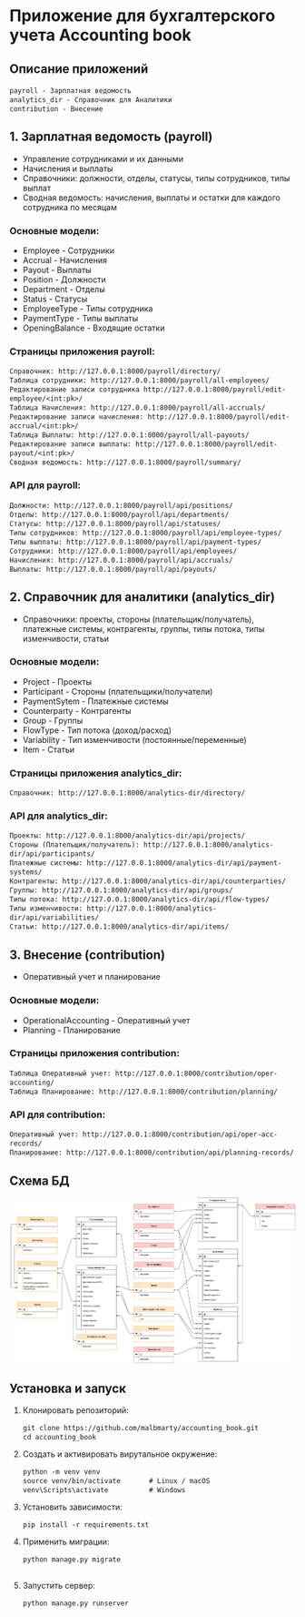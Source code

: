 # Приложение для бухгалтерского учета Accounting book

## Описание приложений
    payroll - Зарплатная ведомость
    analytics_dir - Справочник для Аналитики
    contribution - Внесение

## 1. Зарплатная ведомость (payroll)
- Управление сотрудниками и их данными
- Начисления и выплаты 
- Справочники: должности, отделы, статусы, типы сотрудников, типы выплат
- Сводная ведомость: начисления, выплаты и остатки для каждого сотрудника по месяцам
### Основные модели:
* Employee - Сотрудники
* Accrual - Начисления
* Payout - Выплаты
* Position - Должности
* Department - Отделы
* Status - Статусы
* EmployeeType - Типы сотрудника
* PaymentType - Типы выплаты
* OpeningBalance - Входящие остатки

### Страницы приложения payroll:
    Справочник: http://127.0.0.1:8000/payroll/directory/
    Таблица сотрудники: http://127.0.0.1:8000/payroll/all-employees/
    Редактирование записи сотрудника http://127.0.0.1:8000/payroll/edit-employee/<int:pk>/
    Таблица Начисления: http://127.0.0.1:8000/payroll/all-accruals/
    Редактирование записи начисления: http://127.0.0.1:8000/payroll/edit-accrual/<int:pk>/
    Таблица Выплаты: http://127.0.0.1:8000/payroll/all-payouts/
    Редактирование записи выплаты: http://127.0.0.1:8000/payroll/edit-payout/<int:pk>/
    Сводная ведомость: http://127.0.0.1:8000/payroll/summary/

### API для payroll:
    Должности: http://127.0.0.1:8000/payroll/api/positions/
    Отделы: http://127.0.0.1:8000/payroll/api/departments/
    Статусы: http://127.0.0.1:8000/payroll/api/statuses/
    Типы сотрудников: http://127.0.0.1:8000/payroll/api/employee-types/
    Типы выплаты: http://127.0.0.1:8000/payroll/api/payment-types/
    Сотрудники: http://127.0.0.1:8000/payroll/api/employees/
    Начисления: http://127.0.0.1:8000/payroll/api/accruals/
    Выплаты: http://127.0.0.1:8000/payroll/api/payouts/

## 2. Справочник для аналитики (analytics_dir)
- Справочники: проекты, стороны (плательщик/получатель), платежные системы, контрагенты, группы, типы потока, типы изменчивости, статьи

### Основные модели:
* Project - Проекты
* Participant - Стороны (плательщики/получатели)
* PaymentSytem - Платежные системы
* Counterparty - Контрагенты
* Group - Группы
* FlowType - Тип потока (доход/расход)
* Variability - Тип изменчивости (постоянные/переменные)
* Item - Статьи

### Страницы приложения analytics_dir:
    Справочник: http://127.0.0.1:8000/analytics-dir/directory/

### API для analytics_dir:
    Проекты: http://127.0.0.1:8000/analytics-dir/api/projects/
    Стороны (Плательщик/получатель): http://127.0.0.1:8000/analytics-dir/api/participants/
    Платежные системы: http://127.0.0.1:8000/analytics-dir/api/payment-systems/
    Контрагенты: http://127.0.0.1:8000/analytics-dir/api/counterparties/
    Группы: http://127.0.0.1:8000/analytics-dir/api/groups/
    Типы потока: http://127.0.0.1:8000/analytics-dir/api/flow-types/
    Типы изменчивости: http://127.0.0.1:8000/analytics-dir/api/variabilities/
    Статьи: http://127.0.0.1:8000/analytics-dir/api/items/

## 3. Внесение (contribution)
- Оперативный учет и планирование 

### Основные модели:
* OperationalAccounting - Оперативный учет
* Planning - Планирование

### Страницы приложения contribution:
    Таблица Оперативный учет: http://127.0.0.1:8000/contribution/oper-accounting/
    Таблица Планирование: http://127.0.0.1:8000/contribution/planning/

### API для contribution:
    Оперативный учет: http://127.0.0.1:8000/contribution/api/oper-acc-records/
    Планирование: http://127.0.0.1:8000/contribution/api/planning-records/
    
## Схема БД
![alt text](Схема_БД.png)
## Установка и запуск
1. Клонировать репозиторий:
   ```
   git clone https://github.com/malbmarty/accounting_book.git
   cd accounting_book

2. Создать и активировать вирутальное окружение:
    ```
    python -m venv venv
    source venv/bin/activate       # Linux / macOS
    venv\Scripts\activate          # Windows

3. Установить зависимости:
    ```
    pip install -r requirements.txt
4. Применить миграции:
    ```
    python manage.py migrate
  
5. Запустить сервер:
    ```
    python manage.py runserver
    ```

